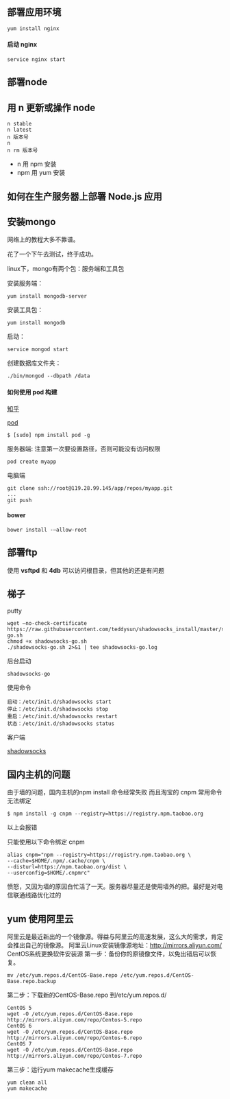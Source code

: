## 部署应用环境

```
yum install nginx
```

#### 启动 nginx

```
service nginx start
```

<!-- ## 部署 node
你可以通过运行以下命令。
```
sudo yum install epel-release
```
现在可以使用yum命令安装Node.js了。
```
sudo yum install nodejs
```
因为在开发过程中我需要管理节点包，我还要安装新公共管理的软件包管理器，使用以下命令。
```
sudo yum install npm
``` -->

## 部署node
<!-- 直接通过
```
sudo yum install nodejs
```
版本太老，不知道多久没更新了

所以还是获取的形式更新.

准备命令 wget
```
yum -y install gcc make gcc-c++ openssl-devel wget
```
下载并解压
```
wget https://nodejs.org/dist/v6.2.0/node-v6.2.0.tar.gz
tar -zvxf node-v6.2.0.tar.gz
```
编译以及安装
```
make && make install
```
验证是否安装配置成功：
```
node -v
``` -->
## 用 n 更新或操作 node

```
n stable
n latest
n 版本号
n         
n rm 版本号
```

- n 用 npm 安装
- npm 用 yum 安装


## 如何在生产服务器上部署 Node.js 应用

## 安装mongo

网络上的教程大多不靠谱。

花了一个下午去测试，终于成功。

linux下，mongo有两个包：服务端和工具包

安装服务端：
```
yum install mongodb-server
```
安装工具包：
```
yum install mongodb
```

启动：
```
service mongod start
```

创建数据库文件夹：
```
./bin/mongod --dbpath /data

```


#### 如何使用 pod 构建

[知乎](https://www.zhihu.com/question/19887245)

[pod](https://github.com/yyx990803/pod)

```
$ [sudo] npm install pod -g
```

服务器端: 注意第一次要设置路径，否则可能没有访问权限
```
pod create myapp
```

电脑端
```
git clone ssh://root@119.28.99.145/app/repos/myapp.git
...
git push
```
#### bower
```
bower install -–allow-root
```

## 部署ftp

使用 **vsftpd** 和 **4db**
可以访问根目录，但其他的还是有问题

## 梯子

putty
```
wget –no-check-certificate https://raw.githubusercontent.com/teddysun/shadowsocks_install/master/shadowsocks-go.sh
chmod +x shadowsocks-go.sh
./shadowsocks-go.sh 2>&1 | tee shadowsocks-go.log
```
后台启动
```
shadowsocks-go
```
使用命令
```
启动：/etc/init.d/shadowsocks start
停止：/etc/init.d/shadowsocks stop
重启：/etc/init.d/shadowsocks restart
状态：/etc/init.d/shadowsocks status
```
客户端

[shadowsocks](https://sourceforge.net/projects/shadowsocksgui/files/dist/)


## 国内主机的问题

由于墙的问题，国内主机的npm install 命令经常失败
而且淘宝的 cnpm 常用命令无法绑定
```
$ npm install -g cnpm --registry=https://registry.npm.taobao.org
```
以上会报错

只能使用以下命令绑定 cnpm
```
alias cnpm="npm --registry=https://registry.npm.taobao.org \
--cache=$HOME/.npm/.cache/cnpm \
--disturl=https://npm.taobao.org/dist \
--userconfig=$HOME/.cnpmrc"
```

愤怒，又因为墙的原因白忙活了一天。服务器尽量还是使用墙外的把。最好是对电信联通线路优化过的


## yum 使用阿里云

阿里云是最近新出的一个镜像源。得益与阿里云的高速发展，这么大的需求，肯定会推出自己的镜像源。
阿里云Linux安装镜像源地址：http://mirrors.aliyun.com/
CentOS系统更换软件安装源
第一步：备份你的原镜像文件，以免出错后可以恢复。
```
mv /etc/yum.repos.d/CentOS-Base.repo /etc/yum.repos.d/CentOS-Base.repo.backup
```
第二步：下载新的CentOS-Base.repo 到/etc/yum.repos.d/
```
CentOS 5
wget -O /etc/yum.repos.d/CentOS-Base.repo http://mirrors.aliyun.com/repo/Centos-5.repo
CentOS 6
wget -O /etc/yum.repos.d/CentOS-Base.repo http://mirrors.aliyun.com/repo/Centos-6.repo
CentOS 7
wget -O /etc/yum.repos.d/CentOS-Base.repo http://mirrors.aliyun.com/repo/Centos-7.repo
```
第三步：运行yum makecache生成缓存
```
yum clean all
yum makecache
```
